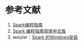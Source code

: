 # 参考文献

1. [Spark编程指南](https://www.w3cschool.cn/spark/spark-quickstart.html)
2. [Spark 编程指南简体中文版](https://endymecy.gitbooks.io/spark-programming-guide-zh-cn/content/)
3. weizier：[Spark 的Windows安装](https://www.jianshu.com/p/ecc6eb298b8f)



